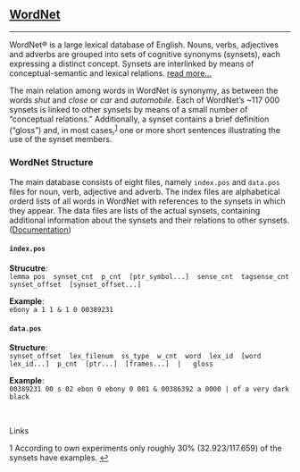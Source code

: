 <a id='WordNet'></a>
## **[WordNet](https://wordnet.princeton.edu/)** 

---

WordNet® is a large lexical database of English. Nouns, verbs, adjectives and adverbs are grouped into sets of cognitive synonyms (synsets), each 
expressing a distinct concept. Synsets are interlinked by means of conceptual-semantic and lexical relations. [read more...](https://wordnet.princeton.edu/)

The main relation among words in WordNet is synonymy, as between the words *shut* and *close* or *car* and *automobile*. Each of WordNet’s ~117 000 synsets is linked to other synsets by means of a small number of “conceptual relations.” Additionally, a synset contains a brief definition (“gloss”) and, in most cases,<sup id="wn_a1">[1](#wn_1)</sup> one or more short sentences illustrating the use of the synset members.

### **WordNet Structure**

The main database consists of eight files, namely `index.pos` and `data.pos` files for noun, verb, adjective and adverb. The index files are alphabetical orderd lists of all words in WordNet with references to the synsets in which they appear. The data files are lists of the actual synsets, containing additional information about the synsets and their relations to other synsets.  ([Documentation](https://wordnet.princeton.edu/documentation/wndb5wn))

#### **`index.pos`**

**Strucutre**:  
`lemma pos  synset_cnt  p_cnt  [ptr_symbol...]  sense_cnt  tagsense_cnt   synset_offset  [synset_offset...]`

**Example**:  
`ebony a 1 1 & 1 0 00389231`  


#### **`data.pos`**

**Structure**:  
`synset_offset  lex_filenum  ss_type  w_cnt  word  lex_id  [word  lex_id...]  p_cnt  [ptr...]  [frames...]  |   gloss `

**Example**:  
`00389231 00 s 02 ebon 0 ebony 0 001 & 00386392 a 0000 | of a very dark black`

&nbsp;

Links

<a id="wn_1">1</a> According to own experiments only roughly 30% (32.923/117.659) of the synsets have examples. [↩](#wn_a1)